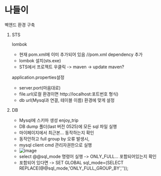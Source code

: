 # 나들이

벡앤드 환경 구축

1. STS

   lombok

   - 현재 pom.xml에 이미 추가되어 있음 //pom.xml dependency 추가
   - lombok 설치(sts.exe)
   - STS에서 프로젝트 우클릭 -> maven -> update maven?

   application.properties설정

   - server.port(마음대로)
   - file.url(로컬 환경이면 http://localhost:포트번호 형식)
   - db url(Mysql과 연결, 테이블 이름) 환경에 맞게 설정

2. DB

   - Mysql에 스키마 생성 enjoy_trip
   - DB dump 폴더(last 버전 0525)에 모든 sql 파일 실행
   - 마이페이지에서 최근본... 동작하는지 확인
   - 동작안하고 full group by 오류 발생시,
   - mysql client cmd 관리자권한으로 실행
   - ![image](https://github.com/J3SUNG/Nadri/assets/76690870/982ced21-7383-47c0-a9f3-ca9f1d10f5ba)
   - select @@sql_mode 명령어 실행 -> ONLY_FULL... 포함되어있는지 확인
   - 포함되어 있다면
     -> SET GLOBAL sql_mode=(SELECT REPLACE(@@sql_mode,'ONLY_FULL_GROUP_BY',''));
